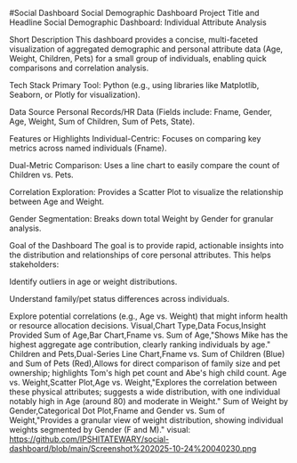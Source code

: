 #Social Dashboard
Social Demographic Dashboard
Project Title and Headline
Social Demographic Dashboard: Individual Attribute Analysis

Short Description
This dashboard provides a concise, multi-faceted visualization of aggregated demographic and personal attribute data (Age, Weight, Children, Pets) for a small group of individuals, enabling quick comparisons and correlation analysis.

Tech Stack
Primary Tool: Python (e.g., using libraries like Matplotlib, Seaborn, or Plotly for visualization).

Data Source
Personal Records/HR Data (Fields include: Fname, Gender, Age, Weight, Sum of Children, Sum of Pets, State).

Features or Highlights
Individual-Centric: Focuses on comparing key metrics across named individuals (Fname).

Dual-Metric Comparison: Uses a line chart to easily compare the count of Children vs. Pets.

Correlation Exploration: Provides a Scatter Plot to visualize the relationship between Age and Weight.

Gender Segmentation: Breaks down total Weight by Gender for granular analysis.

Goal of the Dashboard
The goal is to provide rapid, actionable insights into the distribution and relationships of core personal attributes. This helps stakeholders:

Identify outliers in age or weight distributions.

Understand family/pet status differences across individuals.

Explore potential correlations (e.g., Age vs. Weight) that might inform health or resource allocation decisions.
Visual,Chart Type,Data Focus,Insight Provided
Sum of Age,Bar Chart,Fname vs. Sum of Age,"Shows Mike has the highest aggregate age contribution, clearly ranking individuals by age."
Children and Pets,Dual-Series Line Chart,Fname vs. Sum of Children (Blue) and Sum of Pets (Red),Allows for direct comparison of family size and pet ownership; highlights Tom's high pet count and Abe's high child count.
Age vs. Weight,Scatter Plot,Age vs. Weight,"Explores the correlation between these physical attributes; suggests a wide distribution, with one individual notably high in Age (around 80) and moderate in Weight."
Sum of Weight by Gender,Categorical Dot Plot,Fname and Gender vs. Sum of Weight,"Provides a granular view of weight distribution, showing individual weights segmented by Gender (F and M)."
visual:
https://github.com/IPSHITATEWARY/social-dashboard/blob/main/Screenshot%202025-10-24%20040230.png
